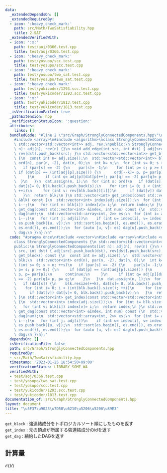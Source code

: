 ```yaml
---
data:
  _extendedDependsOn: []
  _extendedRequiredBy:
  - icon: ':heavy_check_mark:'
    path: src/Math/TwoSatisfiability.hpp
    title: 2-SAT
  _extendedVerifiedWith:
  - icon: ':x:'
    path: test/aoj/0366.test.cpp
    title: test/aoj/0366.test.cpp
  - icon: ':heavy_check_mark:'
    path: test/yosupo/scc.test.cpp
    title: test/yosupo/scc.test.cpp
  - icon: ':heavy_check_mark:'
    path: test/yosupo/two_sat.test.cpp
    title: test/yosupo/two_sat.test.cpp
  - icon: ':heavy_check_mark:'
    path: test/yukicoder/1293.scc.test.cpp
    title: test/yukicoder/1293.scc.test.cpp
  - icon: ':x:'
    path: test/yukicoder/1813.test.cpp
    title: test/yukicoder/1813.test.cpp
  _isVerificationFailed: true
  _pathExtension: hpp
  _verificationStatusIcon: ':question:'
  attributes:
    links: []
  bundledCode: "#line 2 \"src/Graph/StronglyConnectedComponents.hpp\"\n#include <vector>\n\
    #include <array>\n#include <algorithm>\nclass StronglyConnectedComponents {\n\
    \ std::vector<std::vector<int>> adj, rev;\npublic:\n StronglyConnectedComponents(int\
    \ n): adj(n), rev(n) {}\n void add_edge(int src, int dst) { adj[src].push_back(dst),\
    \ rev[dst].push_back(src); }\n std::vector<std::vector<int>> get_block() const\
    \ {\n  const int n= adj.size();\n  std::vector<std::vector<int>> blk;\n  std::vector<int>\
    \ ord(n), par(n, -2), dat(n, 0);\n  int k= n;\n  for (int s= 0; s < n; ++s)\n\
    \   if (par[s] == -2) {\n    par[s]= -1;\n    for (int p= s; p >= 0;) {\n    \
    \ if (dat[p] == (int)adj[p].size()) {\n      ord[--k]= p, p= par[p];\n      continue;\n\
    \     }\n     if (int q= adj[p][dat[p]++]; par[q] == -2) par[q]= p, p= q;\n  \
    \  }\n   }\n  dat.assign(n, 1);\n  for (int s: ord)\n   if (dat[s]) {\n    blk.resize(++k),\
    \ dat[s]= 0, blk.back().push_back(s);\n    for (int i= 0; i < (int)blk.back().size();\
    \ ++i)\n     for (int v: rev[blk.back()[i]])\n      if (dat[v]) dat[v]= 0, blk.back().push_back(v);\n\
    \   }\n  return blk;\n }\n std::vector<int> get_index(const std::vector<std::vector<int>>\
    \ &blk) const {\n  std::vector<int> index(adj.size());\n  for (int i= blk.size();\
    \ i--;)\n   for (int v: blk[i]) index[v]= i;\n  return index;\n }\n std::vector<std::vector<int>>\
    \ get_dag(const std::vector<int> &index, int num) const {\n  std::vector<std::vector<int>>\
    \ dag(num);\n  std::vector<std::array<int, 2>> es;\n  for (int i= adj.size();\
    \ i--;)\n   for (int j: adj[i])\n    if (int u= index[i], v= index[j]; u != v)\
    \ es.push_back({u, v});\n  std::sort(es.begin(), es.end()), es.erase(std::unique(es.begin(),\
    \ es.end()), es.end());\n  for (auto [u, v]: es) dag[u].push_back(v);\n  return\
    \ dag;\n }\n};\n"
  code: "#pragma once\n#include <vector>\n#include <array>\n#include <algorithm>\n\
    class StronglyConnectedComponents {\n std::vector<std::vector<int>> adj, rev;\n\
    public:\n StronglyConnectedComponents(int n): adj(n), rev(n) {}\n void add_edge(int\
    \ src, int dst) { adj[src].push_back(dst), rev[dst].push_back(src); }\n std::vector<std::vector<int>>\
    \ get_block() const {\n  const int n= adj.size();\n  std::vector<std::vector<int>>\
    \ blk;\n  std::vector<int> ord(n), par(n, -2), dat(n, 0);\n  int k= n;\n  for\
    \ (int s= 0; s < n; ++s)\n   if (par[s] == -2) {\n    par[s]= -1;\n    for (int\
    \ p= s; p >= 0;) {\n     if (dat[p] == (int)adj[p].size()) {\n      ord[--k]=\
    \ p, p= par[p];\n      continue;\n     }\n     if (int q= adj[p][dat[p]++]; par[q]\
    \ == -2) par[q]= p, p= q;\n    }\n   }\n  dat.assign(n, 1);\n  for (int s: ord)\n\
    \   if (dat[s]) {\n    blk.resize(++k), dat[s]= 0, blk.back().push_back(s);\n\
    \    for (int i= 0; i < (int)blk.back().size(); ++i)\n     for (int v: rev[blk.back()[i]])\n\
    \      if (dat[v]) dat[v]= 0, blk.back().push_back(v);\n   }\n  return blk;\n\
    \ }\n std::vector<int> get_index(const std::vector<std::vector<int>> &blk) const\
    \ {\n  std::vector<int> index(adj.size());\n  for (int i= blk.size(); i--;)\n\
    \   for (int v: blk[i]) index[v]= i;\n  return index;\n }\n std::vector<std::vector<int>>\
    \ get_dag(const std::vector<int> &index, int num) const {\n  std::vector<std::vector<int>>\
    \ dag(num);\n  std::vector<std::array<int, 2>> es;\n  for (int i= adj.size();\
    \ i--;)\n   for (int j: adj[i])\n    if (int u= index[i], v= index[j]; u != v)\
    \ es.push_back({u, v});\n  std::sort(es.begin(), es.end()), es.erase(std::unique(es.begin(),\
    \ es.end()), es.end());\n  for (auto [u, v]: es) dag[u].push_back(v);\n  return\
    \ dag;\n }\n};"
  dependsOn: []
  isVerificationFile: false
  path: src/Graph/StronglyConnectedComponents.hpp
  requiredBy:
  - src/Math/TwoSatisfiability.hpp
  timestamp: '2023-01-25 18:54:50+09:00'
  verificationStatus: LIBRARY_SOME_WA
  verifiedWith:
  - test/aoj/0366.test.cpp
  - test/yosupo/two_sat.test.cpp
  - test/yosupo/scc.test.cpp
  - test/yukicoder/1293.scc.test.cpp
  - test/yukicoder/1813.test.cpp
documentation_of: src/Graph/StronglyConnectedComponents.hpp
layout: document
title: "\u5F37\u9023\u7D50\u6210\u5206\u5206\u89E3"
---
```

`get_block` : 強連結成分をトポロジカルソート順にしたものを返す \
`get_index` : 元の頂点が所属する強連結成分のidを返す \
`get_dag`   : 縮約したDAGを返す
## 計算量
$\mathcal{O}(V)$